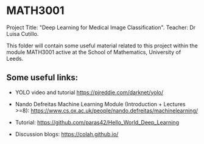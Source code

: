 # MATH3001
Project Title: "Deep Learning for Medical Image Classification".
Teacher: Dr Luisa Cutillo.

This folder will contain some useful material related to this project within the module MATH3001 active at the School of Mathematics, University of Leeds.

## Some useful links:

* YOLO video and tutorial
https://pjreddie.com/darknet/yolo/

* Nando Defreitas Machine Learning Module (Introduction + Lectures >=8):
https://www.cs.ox.ac.uk/people/nando.defreitas/machinelearning/

* Tutorial:
https://github.com/paras42/Hello_World_Deep_Learning

* Discussion blogs:
https://colah.github.io/
